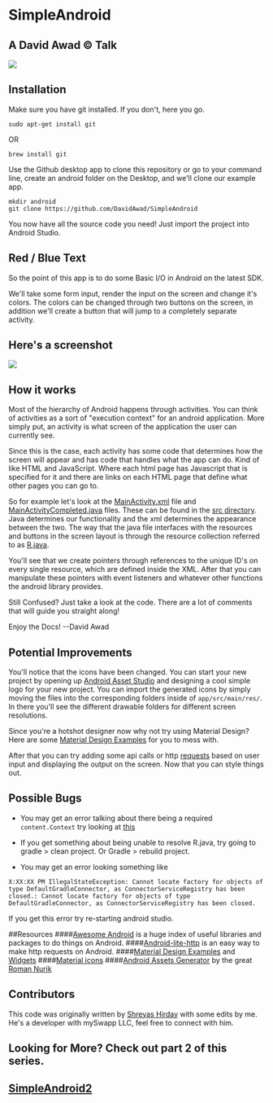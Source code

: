 # SimpleAndroid
## A David Awad &copy; Talk

![](https://github.com/DavidAwad/SimpleAndroid/blob/master/screenshots/landing.png)

## Installation
Make sure you have git installed. If you don't, here you go.
```
sudo apt-get install git
```
OR
```
brew install git
```

Use the Github desktop app to clone this repository or go to your command line, create an android folder on the Desktop, and we'll clone our example app.

```shell
mkdir android
git clone https://github.com/DavidAwad/SimpleAndroid
```

You now have all the source code you need! Just import the project into Android Studio.

## Red / Blue Text
So the point of this app is to do some Basic I/O in Android on the latest SDK.

We'll take some form input, render the input on the screen and change it's colors. The colors can be changed through two buttons on the screen, in addition we'll create a button that will jump to a completely separate activity.

## Here's a screenshot

![](https://github.com/DavidAwad/SimpleAndroid/blob/master/screenshots/blue.png)


## How it works

Most of the hierarchy of Android happens through activities. You can think of activities as a sort of "execution context" for an android application. More simply put, an activity is what screen of the application the user can currently see.

Since this is the case, each activity has some code that determines how the screen will appear and has code that handles what the app can do. Kind of like HTML and JavaScript. Where each html page has Javascript that is specified for it and there are links on each HTML page that define what other pages you can go to.

So for example let's look at the [MainActivity.xml](https://github.com/DavidAwad/SimpleAndroid/blob/master/app/src/main/res/layout/activity_main.xml) file and [MainActivityCompleted.java](https://github.com/DavidAwad/SimpleAndroid/blob/master/app/src/main/java/edu/rutgers/rumad/rumadworkshopone/completed/MainActivityCompleted.java) files. These can be found in the [src directory](https://github.com/DavidAwad/SimpleAndroid/tree/master/app/src/main). Java determines our functionality and the xml determines the appearance between the two. The way that the java file interfaces with the resources and buttons in the screen layout is through the resource collection referred to as [R.java](http://www.yugandroid.in/android-tutorials/r-java-file.html).

You'll see that we create pointers through references to the unique ID's on every single resource, which are defined inside the XML. After that you can manipulate these pointers with event listeners and whatever other functions the android library provides.

Still Confused?
Just take a look at the code. There are a lot of comments that will guide you straight along!

Enjoy the Docs! --David Awad

## Potential Improvements

You'll notice that the icons have been changed. You can start your new project by opening up [Android Asset Studio](http://romannurik.github.io/AndroidAssetStudio/) and designing a cool simple logo for your new project. You can import the generated icons by simply moving the files into the corresponding folders inside of `app/src/main/res/`. In there you'll see the different drawable folders for different screen resolutions.

Since you're a hotshot designer now why not try using Material Design? Here are some [Material Design Examples](https://github.com/navasmdc/MaterialDesignLibrary#flat-button) for you to mess with.

After that you can try adding some api calls or http  [requests](http://stackoverflow.com/questions/3505930/make-an-http-request-with-android) based on user input and displaying the output on the screen. Now that you can style things out.


## Possible Bugs

- You may get an error talking about there being a required `content.Context` try looking at [this](http://stackoverflow.com/questions/18509324/the-type-android-content-context-cannot-be-resolved-it-is-indirectly-referenced)

- If you get something about being unable to resolve R.java, try going to gradle > clean project. Or Gradle > rebuild project. 

- You may get an error looking something like

```android
X:XX:XX PM IllegalStateException: Cannot locate factory for objects of type DefaultGradleConnector, as ConnectorServiceRegistry has been closed.: Cannot locate factory for objects of type DefaultGradleConnector, as ConnectorServiceRegistry has been closed.
```
If you get this error try re-starting android studio.

##Resources
####[Awesome Android](https://github.com/snowdream/awesome-android#Framework) is a huge index of useful libraries and packages to do things on Android.
####[Android-lite-http](https://github.com/litesuits/android-lite-http) is an easy way to make http requests on Android.
####[Material Design Examples](https://github.com/navasmdc/MaterialDesignLibrary#flat-button) and [Widgets](https://github.com/keithellis/MaterialWidget)
####[Material icons](https://github.com/google/material-design-icons)
####[Android Assets Generator](http://romannurik.github.io/AndroidAssetStudio/) by the great [Roman Nurik](https://github.com/romannurik)

## Contributors

This code was originally written by [Shreyas Hirday](https://github.com/shreyashirday) with some edits by me. He's a developer with mySwapp LLC, feel free to connect with him.

## Looking for More? Check out part 2 of this series.  

## [SimpleAndroid2](https://github.com/DavidAwad/SimpleAndroid2)
